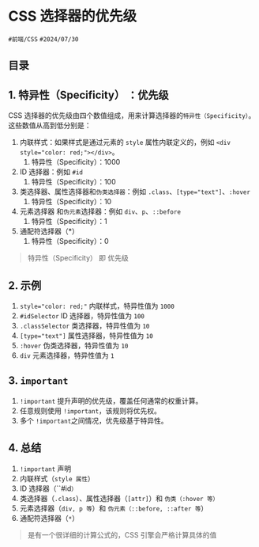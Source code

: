 
# CSS 选择器的优先级


`#前端/CSS`  `#2024/07/30`  


## 目录
<!-- toc -->
 ## 1. 特异性（Specificity） ：优先级 

CSS 选择器的优先级由四个数值组成，用来计算选择器的`特异性（Specificity）`。这些数值从高到低分别是：

1. 内联样式：如果样式是通过元素的 `style` 属性内联定义的，例如 `<div style="color: red;"></div>`。
   1. 特异性（Specificity）：1000
2. ID 选择器：例如 ``#id``
   1. 特异性（Specificity）：100
3. 类选择器、属性选择器和`伪类选择器`：例如 `.class`、`[type="text"]`、`:hover`
   1. 特异性（Specificity）：10
4. 元素选择器 和`伪元素`选择器：例如 `div`、`p`、`::before`
   1. 特异性（Specificity）：1
5. 通配符选择器（*）
   1. 特异性（Specificity）：0

> 特异性（Specificity） 即 优先级

## 2. 示例

1. `style="color: red;"` 内联样式，特异性值为 `1000`
2. ``#idSelector`` ID 选择器，特异性值为 `100`
3. `.classSelector` 类选择器，特异性值为 `10`
4. `[type="text"]` 属性选择器，特异性值为 `10`
5. `:hover` 伪类选择器，特异性值为 `10`
6. `div` 元素选择器，特异性值为 `1`

## 3. `important`

1. `!important` 提升声明的优先级，覆盖任何通常的权重计算。
2. 任意规则使用 `!important`，该规则将优先权。
3. 多个 `!important`之间情况，优先级基于特异性。

## 4. 总结

1. `!important` 声明
2. 内联样式（`style 属性`）
3. ID 选择器（``#id`）`
4. 类选择器（`.class`）、属性选择器（`[attr]`）和 `伪类（:hover 等）`
5. 元素选择器（`div, p 等`）和 `伪元素（::before, ::after 等`）
6. 通配符选择器（`*`）

> 是有一个很详细的计算公式的，CSS 引擎会严格计算具体的值

